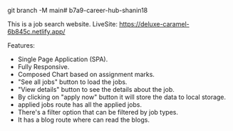 git branch -M main# b7a9-career-hub-shanin18

This is a job search website. 
LiveSite: https://deluxe-caramel-6b845c.netlify.app/

Features:
* Single Page Application (SPA).
* Fully Responsive.
* Composed Chart based on assignment marks.
* "See all jobs" button to load the jobs.
* "View details" button to see the details about the job.
* By clicking on "apply now" button it will store the data to local storage.
* applied jobs route has all the applied jobs.
* There's a filter option that can be filtered by job types.
* It has a blog route where can read the blogs.